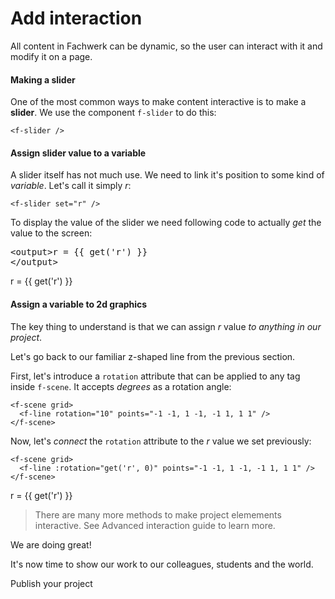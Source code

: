 # Add interaction

All content in Fachwerk can be dynamic, so the user can interact with it and modify it on a page.

#### Making a slider

One of the most common ways to make content interactive is to make a **slider**. We use the component `f-slider` to do this:

```
<f-slider />
```

<f-slider />

#### Assign slider value to a variable

A slider itself has not much use. We need to link it's position to some kind of <var class="gray">variable</var>. Let's call it simply <var>r</var>:

```
<f-slider set="r" />
```

<f-slider set="r" />

To display the value of the slider we need following code to actually *get* the value to the screen:
    
<pre v-pre>&lt;output&gt;r = {{ get('r') }}
&lt;/output&gt;</pre>

<output>r = {{ get('r') }}</output>

#### Assign a variable to 2d graphics

The key thing to understand is that we can assign <var>r</var> value *to anything in our project*. 

Let's go back to our familiar z-shaped line from the previous section.

First, let's introduce a `rotation` attribute that can be applied to any tag inside `f-scene`. It accepts <var class="gray">degrees</var> as a rotation angle:

```
<f-scene grid>
  <f-line rotation="10" points="-1 -1, 1 -1, -1 1, 1 1" />
</f-scene>
```

<f-scene grid>
  <f-line rotation="10" points="-1 -1, 1 -1, -1 1, 1 1" />
</f-scene>

Now, let's *connect* the `rotation` attribute to the <var>r</var> value we set previously:

```
<f-scene grid>
  <f-line :rotation="get('r', 0)" points="-1 -1, 1 -1, -1 1, 1 1" />
</f-scene>
```

<f-scene grid>
  <f-line :rotation="get('r', 0)" points="-1 -1, 1 -1, -1 1, 1 1" />
</f-scene>

<f-slider set="r" />

<output>r = {{ get('r') }}</output>

<p />

> There are many more methods to make project elemements interactive. See <f-link to="/advanced-interaction">Advanced interaction</f-link> guide to learn more.

We are doing great!

It's now time to show our work to our colleagues, students and the world.

<f-link class="tertiary" to="/publish-a-project">Publish your project</f-link>